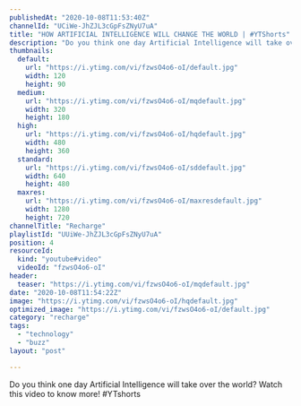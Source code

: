 ```yaml
---
publishedAt: "2020-10-08T11:53:40Z"
channelId: "UCiWe-JhZJL3cGpFsZNyU7uA"
title: "HOW ARTIFICIAL INTELLIGENCE WILL CHANGE THE WORLD | #YTShorts"
description: "Do you think one day Artificial Intelligence will take over the world? \nWatch this video to know more!\n#YTshorts"
thumbnails:
  default:
    url: "https://i.ytimg.com/vi/fzwsO4o6-oI/default.jpg"
    width: 120
    height: 90
  medium:
    url: "https://i.ytimg.com/vi/fzwsO4o6-oI/mqdefault.jpg"
    width: 320
    height: 180
  high:
    url: "https://i.ytimg.com/vi/fzwsO4o6-oI/hqdefault.jpg"
    width: 480
    height: 360
  standard:
    url: "https://i.ytimg.com/vi/fzwsO4o6-oI/sddefault.jpg"
    width: 640
    height: 480
  maxres:
    url: "https://i.ytimg.com/vi/fzwsO4o6-oI/maxresdefault.jpg"
    width: 1280
    height: 720
channelTitle: "Recharge"
playlistId: "UUiWe-JhZJL3cGpFsZNyU7uA"
position: 4
resourceId:
  kind: "youtube#video"
  videoId: "fzwsO4o6-oI"
header:
  teaser: "https://i.ytimg.com/vi/fzwsO4o6-oI/mqdefault.jpg"
date: "2020-10-08T11:54:22Z"
image: "https://i.ytimg.com/vi/fzwsO4o6-oI/hqdefault.jpg"
optimized_image: "https://i.ytimg.com/vi/fzwsO4o6-oI/default.jpg"
category: "recharge"
tags:
  - "technology"
  - "buzz"
layout: "post"

---
```

Do you think one day Artificial Intelligence will take over the world? 
Watch this video to know more!
#YTshorts